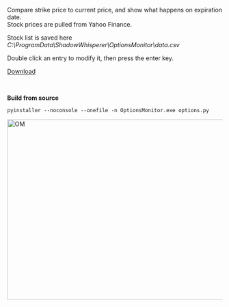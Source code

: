 Compare strike price to current price, and show what happens on expiration date.  
Stock prices are pulled from Yahoo Finance.  

Stock list is saved here *C:\ProgramData\ShadowWhisperer\OptionsMonitor\data.csv*  

Double click an entry to modify it, then press the enter key.  

[Download](https://github.com/ShadowWhisperer/OptionsMonitor/releases/latest/download/OptionsMonitor.exe)

<br> 
 
**Build from source**  
```
pyinstaller --noconsole --onefile -n OptionsMonitor.exe options.py
```

<img width="885" height="422" alt="OM" src="https://github.com/user-attachments/assets/b9101274-244f-4ea1-806c-0f4de7eb795c" />
